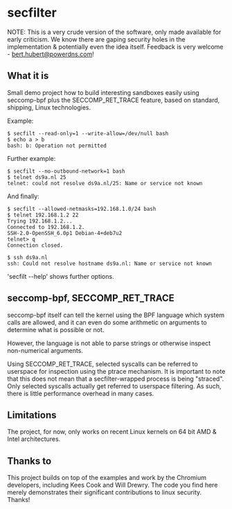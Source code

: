 # secfilter

NOTE: This is a very crude version of the software, only made available for early criticism. 
We know there are gaping security holes in the implementation & potentially even the idea itself. 
Feedback is very welcome - bert.hubert@powerdns.com!

## What it is

Small demo project how to build interesting sandboxes easily using seccomp-bpf plus
the SECCOMP_RET_TRACE feature, based on standard, shipping, Linux technologies.

Example:

```
$ secfilt --read-only=1 --write-allow=/dev/null bash
$ echo a > b
bash: b: Operation not permitted
```

Further example:
```
$ secfilt --no-outbound-network=1 bash
$ telnet ds9a.nl 25
telnet: could not resolve ds9a.nl/25: Name or service not known
```

And finally:

```
$ secfilt --allowed-netmasks=192.168.1.0/24 bash
$ telnet 192.168.1.2 22
Trying 192.168.1.2...
Connected to 192.168.1.2.
SSH-2.0-OpenSSH_6.0p1 Debian-4+deb7u2
telnet> q   
Connection closed.

$ ssh ds9a.nl
ssh: Could not resolve hostname ds9a.nl: Name or service not known
```

'secfilt --help' shows further options.

## seccomp-bpf, SECCOMP_RET_TRACE

seccomp-bpf itself can tell the kernel using the BPF language which system
calls are allowed, and it can even do some arithmetic on arguments to determine
what is possible or not.

However, the language is not able to parse strings or otherwise inspect
non-numerical arguments.

Using SECCOMP_RET_TRACE, selected syscalls can be referred to userspace for
inspection using the ptrace mechanism. It is important to note that this
does not mean that a secfilter-wrapped process is being "straced". Only selected
syscalls actually get referred to userspace filtering. As such, there is little
performance overhead in many cases.

## Limitations
The project, for now, only works on recent Linux kernels on 64 bit AMD & Intel architectures.

## Thanks to

This project builds on top of the examples and work by the Chromium
developers, including Kees Cook and Will Drewry. The code you find here merely demonstrates 
their significant contributions to linux security.  Thanks!

